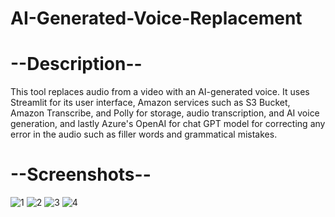 # AI-Generated-Voice-Replacement

# --Description--
This tool replaces audio from a video with an AI-generated voice.
It uses Streamlit for its user interface, Amazon services such as S3 Bucket, Amazon Transcribe, and Polly for storage, audio transcription, and AI voice generation, and lastly Azure's OpenAI for chat GPT model for correcting any error in the audio such as filler words and grammatical mistakes.

# --Screenshots--
![1](https://github.com/user-attachments/assets/8de1f280-ef7f-4586-8912-28e01aac2866)
![2](https://github.com/user-attachments/assets/0587c06e-ccfa-4451-96fe-3d9ce503defb)
![3](https://github.com/user-attachments/assets/31df4db5-7da4-402c-9eb1-fe416949c707)
![4](https://github.com/user-attachments/assets/4ade0432-ddf3-421a-88dc-4bc09455b653)
